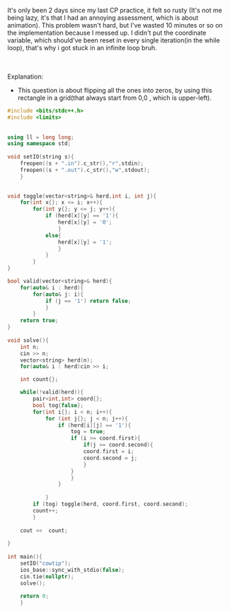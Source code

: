 It's only been 2 days since my last CP practice, it felt so rusty (It's not me being lazy, it's that I had an annoying assessment, which is about animation). This problem wasn't hard, but I've wasted 10 minutes or so on the implementation because I messed up. I didn't put the coordinate variable, which should've been reset in every single iteration(in the while loop), that's why i got stuck in an infinite loop bruh.

<br><br>
Explanation:
- This question is about flipping all the ones into zeros, by using this rectangle in a grid(that always start from 0,0 , which is upper-left).



```cpp
#include <bits/stdc++.h>
#include <limits>
 
 
using ll = long long;
using namespace std;
 
void setIO(string s){
	freopen((s + ".in").c_str(),"r",stdin);
	freopen((s + ".out").c_str(),"w",stdout);
	}
 

void toggle(vector<string>& herd,int i, int j){
	for(int x{}; x <= i; x++){
		for(int y{}; y <= j; y++){
			if (herd[x][y] == '1'){
				herd[x][y] = '0';
				}
			else{
				herd[x][y] = '1';
				}
			}
		}
}

bool valid(vector<string>& herd){
	for(auto& i : herd){
		for(auto& j: i){
			if (j == '1') return false;
			}
		}
	return true;
}
 
void solve(){
	int n;
	cin >> n;
	vector<string> herd(n);
	for(auto& i : herd)cin >> i;

	int count{};

	while(!valid(herd)){
		pair<int,int> coord{};
		bool tog{false};
		for(int i{}; i < n; i++){
			for (int j{}; j < n; j++){
				if (herd[i][j] == '1'){
					tog = true;
					if (i >= coord.first){
						if(j >= coord.second){
						coord.first = i;
						coord.second = j;
						}
					}
					}
				}
	
			}
		if (tog) toggle(herd, coord.first, coord.second);
		count++;
		}
	
	cout <<  count;
	
}
 
int main(){
	setIO("cowtip");
	ios_base::sync_with_stdio(false);
	cin.tie(nullptr);
	solve();
 
	return 0;
	}

```